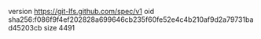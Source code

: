 version https://git-lfs.github.com/spec/v1
oid sha256:f086f9f4ef202828a699646cb235f60fe52e4c4b210af9d2a79731bad45203cb
size 4491
